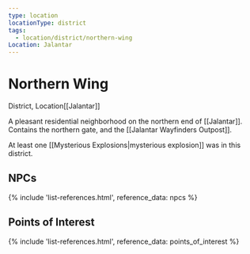 ```yaml
---
type: location
locationType: district
tags:
  - location/district/northern-wing
Location: Jalantar
---
```


# Northern Wing
District, <span class="dataview inline-field"><span class="inline-field-key">Location</span><span class="inline-field-value">[[Jalantar]]</span></span>

A pleasant residential neighborhood on the northern end of [[Jalantar]]. Contains the northern gate, and the [[Jalantar Wayfinders Outpost]].

At least one [[Mysterious Explosions|mysterious explosion]] was in this district.

## NPCs
{% include 'list-references.html', reference_data: npcs %}

## Points of Interest
{% include 'list-references.html', reference_data: points_of_interest %}
